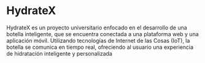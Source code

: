 # HydrateX
 HydrateX es un proyecto universitario enfocado en el desarrollo de una botella inteligente, que se encuentra conectada a una plataforma web y una aplicación móvil. Utilizando tecnologías de Internet de las Cosas (IoT), la botella se comunica en tiempo real, ofreciendo al usuario una experiencia de hidratación inteligente y personalizada
